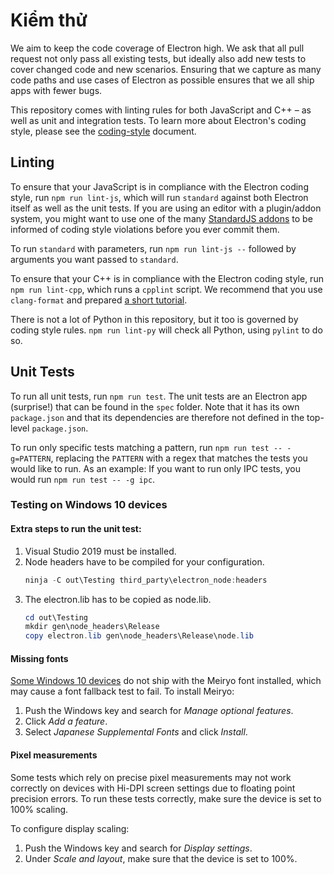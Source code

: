 # Kiểm thử

We aim to keep the code coverage of Electron high. We ask that all pull request not only pass all existing tests, but ideally also add new tests to cover changed code and new scenarios. Ensuring that we capture as many code paths and use cases of Electron as possible ensures that we all ship apps with fewer bugs.

This repository comes with linting rules for both JavaScript and C++ – as well as unit and integration tests. To learn more about Electron's coding style, please see the [coding-style](coding-style.md) document.

## Linting

To ensure that your JavaScript is in compliance with the Electron coding style, run `npm run lint-js`, which will run `standard` against both Electron itself as well as the unit tests. If you are using an editor with a plugin/addon system, you might want to use one of the many [StandardJS addons][standard-addons] to be informed of coding style violations before you ever commit them.

To run `standard` with parameters, run `npm run lint-js --` followed by arguments you want passed to `standard`.

To ensure that your C++ is in compliance with the Electron coding style, run `npm run lint-cpp`, which runs a `cpplint` script. We recommend that you use `clang-format` and prepared [a short tutorial](clang-format.md).

There is not a lot of Python in this repository, but it too is governed by coding style rules. `npm run lint-py` will check all Python, using `pylint` to do so.

## Unit Tests

To run all unit tests, run `npm run test`. The unit tests are an Electron app (surprise!) that can be found in the `spec` folder. Note that it has its own `package.json` and that its dependencies are therefore not defined in the top-level `package.json`.

To run only specific tests matching a pattern, run `npm run test --
-g=PATTERN`, replacing the `PATTERN` with a regex that matches the tests you would like to run. As an example: If you want to run only IPC tests, you would run `npm run test -- -g ipc`.

### Testing on Windows 10 devices

#### Extra steps to run the unit test:

1. Visual Studio 2019 must be installed.
2. Node headers have to be compiled for your configuration.
   ```powershell
   ninja -C out\Testing third_party\electron_node:headers
   ```
3. The electron.lib has to be copied as node.lib.
   ```powershell
   cd out\Testing
   mkdir gen\node_headers\Release
   copy electron.lib gen\node_headers\Release\node.lib
   ```

#### Missing fonts

[Some Windows 10 devices](https://docs.microsoft.com/en-us/typography/fonts/windows_10_font_list) do not ship with the Meiryo font installed, which may cause a font fallback test to fail. To install Meiryo:
1. Push the Windows key and search for _Manage optional features_.
2. Click _Add a feature_.
3. Select _Japanese Supplemental Fonts_ and click _Install_.

#### Pixel measurements

Some tests which rely on precise pixel measurements may not work correctly on devices with Hi-DPI screen settings due to floating point precision errors. To run these tests correctly, make sure the device is set to 100% scaling.

To configure display scaling:
1. Push the Windows key and search for _Display settings_.
2. Under _Scale and layout_, make sure that the device is set to 100%.

[standard-addons]: https://standardjs.com/#are-there-text-editor-plugins

